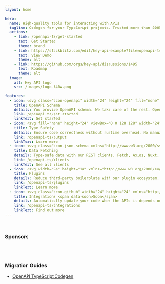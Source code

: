 ```yaml
---
layout: home

hero:
  name: High-quality tools for interacting with APIs
  tagline: Codegen for your TypeScript projects. Trusted more than 800k times each month to generate reliable API clients and SDKs.
  actions:
    - link: /openapi-ts/get-started
      text: Get Started
      theme: brand
    - link: https://stackblitz.com/edit/hey-api-example?file=openapi-ts.config.ts,src%2Fclient%2Fschemas.gen.ts,src%2Fclient%2Fsdk.gen.ts,src%2Fclient%2Ftypes.gen.ts
      text: View Demo
      theme: alt
    - link: https://github.com/orgs/hey-api/discussions/1495
      text: Roadmap
      theme: alt
  image:
    alt: Hey API logo
    src: /images/logo-640w.png

features:
  - icon: <svg class="icon-openapi" width="24" height="24" fill="none" xmlns="http://www.w3.org/2000/svg" viewBox="0 0 30 32"><path d="M8.96 18.397H.515l.005.123.014.238.007.102.022.275.006.061.033.304.003.03.043.327c.098.677.243 1.343.437 1.999l.003.008.1.326.006.018.093.276.025.07.087.24.04.107.078.2.06.149.065.154.086.188.05.114.105.225.035.072.126.256.02.039.154.293.033.057 7.235-4.366a5.754 5.754 0 0 1-.528-1.885ZM.914 22.27l.002.007.273-.085-.275.078ZM11.034 22.275l-5.97 5.967.092.085.255.227.203.172.055.045.232.187.03.024.255.196a.066.066 0 0 1 .01.007l1.113.752.04.024.219.13.134.076.128.072.232.126.032.017.658.32 3.213-7.805a5.719 5.719 0 0 1-.934-.623l.003.001ZM10.415 21.683l-.186-.219-.154-.199-.165-.233-.154-.241-7.22 4.349.371.584.03.044.002.003.388.547.009.011.008.011.176.229.21.261.045.055.173.203.076.087.15.171.084.092.039.042.114.12.046.047.2.204 5.956-5.956-.195-.209-.003-.003ZM18.31 22.272l-.2.154.016.025 4.342 7.209.594-.41c.42-.31.827-.645 1.22-1.007l-5.949-5.947-.023-.024ZM21.92 30.003l.01-.006-.01.006Zm-.005.003ZM21.929 29.994l.057-.028-.001-.002-.056.033v-.003Zm-.01.009-.002.001.002-.001ZM21.916 30.006l-.011-.018.01.018Zm.004-.003.01-.005-.01.005Z" fill="#fff"></path><path d="m21.837 29.719-4.2-6.97-.25.139-.256.128a5.756 5.756 0 0 1-4.106.319l-.27-.095-.27-.095-3.207 7.788.024.009.024.009.007.003.615.235a14.262 14.262 0 0 0 3.007.708l.349.038.056.005.28.023.095.006.245.014.15.006.195.007.348.004c.788 0 1.575-.066 2.352-.196l.04-.006.246-.045.143-.027.145-.03.24-.053.044-.01a14.241 14.241 0 0 0 3.398-1.267l.209-.115.424-.238-.007-.02.01.018.014-.008.056-.034-.15-.25Zm-10.8-16.335.2-.155-.015-.024-4.343-7.206-.595.41c-.42.31-.827.645-1.218 1.006l5.948 5.945.024.024ZM4.654 7.808l-.395.413c-.44.476-.841.971-1.203 1.491l-.052.075-.121.178-.123.188-.045.068a14.135 14.135 0 0 0-2.2 7.035l-.007.286-.005.285h8.424l.013-.285.016-.286a5.716 5.716 0 0 1 1.27-3.068c.058-.073.128-.142.192-.212.065-.07.124-.144.192-.212L4.654 7.808Zm17.38-2.09L22 5.695l-.224-.132-.13-.075-.132-.073-.228-.123-.036-.019a14.74 14.74 0 0 0-1.52-.686l-.04-.015-.342-.124a14.216 14.216 0 0 0-2.839-.673l-.118-.016-.119-.013-.228-.025-.064-.006-.273-.023-.342-.02-.124-.006v8.444c.433.045.862.138 1.279.279l6.216-6.211a13.96 13.96 0 0 0-.703-.461h.002ZM7.363 5.692l.147.244-.147-.244Zm0 0L7.36 5.69l.004.002Z" fill="#fff"></path><path d="m14.388 3.664-.285.005a14.24 14.24 0 0 0-1.78.184l-.04.007-.247.044-.143.027-.145.03-.24.053-.043.01a14.252 14.252 0 0 0-3.4 1.268l-.705.398v.001l4.349 7.219.25-.14a5.727 5.727 0 0 1 2.141-.657l.285-.022s.19-.01.286-.01V3.658c-.095 0-.19.003-.285.005h.002ZM28.827 17.131l-.014-.227-.007-.113-.022-.267-.006-.07-.032-.297-.002-.024-.002-.012-.043-.32-.001-.01a14.164 14.164 0 0 0-.436-1.992l-.003-.013-.094-.304-.013-.04-.091-.272-.026-.074-.086-.235-.043-.111-.075-.194-.063-.153-.063-.15-.083-.191-.049-.108-.107-.228-.033-.069-.128-.259-.018-.035-.149-.286c-.002-.003-.003-.007-.006-.01a14.217 14.217 0 0 0-.806-1.308l-6.217 6.218c.14.415.233.844.278 1.279h8.444l-.004-.125ZM20.42 17.828l-.013.285-.016.286a5.709 5.709 0 0 1-1.27 3.068c-.057.073-.128.142-.192.212s-.123.144-.191.212l5.956 5.956c.067-.068.13-.138.197-.206l.197-.207c.44-.477.843-.977 1.206-1.496l.043-.06.13-.193.113-.173.057-.084a14.13 14.13 0 0 0 2.196-7.03l.007-.285.005-.286H20.42Z" fill="#fff"></path></svg>
    title: OpenAPI Schema
    details: You provide OpenAPI schema. We take care of the rest. OpenAPI 2.0, 3.0, and 3.1 supported.
    link: /openapi-ts/get-started
    linkText: Get started
  - icon: <svg fill="none" height="24" viewBox="0 0 128 128" width="24" xmlns="http://www.w3.org/2000/svg"><rect fill="#3178c6" height="128" rx="6" width="128"/><path clip-rule="evenodd" d="m74.2622 99.468v14.026c2.2724 1.168 4.9598 2.045 8.0625 2.629 3.1027.585 6.3728.877 9.8105.877 3.3503 0 6.533-.321 9.5478-.964 3.016-.643 5.659-1.702 7.932-3.178 2.272-1.476 4.071-3.404 5.397-5.786 1.325-2.381 1.988-5.325 1.988-8.8313 0-2.5421-.379-4.7701-1.136-6.6841-.758-1.9139-1.85-3.6159-3.278-5.1062-1.427-1.4902-3.139-2.827-5.134-4.0104-1.996-1.1834-4.246-2.3011-6.752-3.353-1.8352-.7597-3.4812-1.4975-4.9378-2.2134-1.4567-.7159-2.6948-1.4464-3.7144-2.1915-1.0197-.7452-1.8063-1.5341-2.3598-2.3669-.5535-.8327-.8303-1.7751-.8303-2.827 0-.9643.2476-1.8336.7429-2.6079s1.1945-1.4391 2.0976-1.9943c.9031-.5551 2.0101-.9861 3.3211-1.2929 1.311-.3069 2.7676-.4603 4.3699-.4603 1.1658 0 2.3958.0877 3.6928.263 1.296.1753 2.6.4456 3.911.8109 1.311.3652 2.585.8254 3.824 1.3806 1.238.5552 2.381 1.198 3.43 1.9285v-13.1051c-2.127-.8182-4.45-1.4245-6.97-1.819s-5.411-.5917-8.6744-.5917c-3.3211 0-6.4674.3579-9.439 1.0738-2.9715.7159-5.5862 1.8336-7.844 3.353-2.2578 1.5195-4.0422 3.4553-5.3531 5.8075-1.311 2.3522-1.9665 5.1646-1.9665 8.4373 0 4.1785 1.2017 7.7433 3.6052 10.6945 2.4035 2.9513 6.0523 5.4496 10.9466 7.495 1.9228.7889 3.7145 1.5633 5.375 2.323 1.6606.7597 3.0954 1.5486 4.3044 2.3668s2.1628 1.7094 2.8618 2.6736c.7.9643 1.049 2.06 1.049 3.2873 0 .9062-.218 1.7462-.655 2.5202s-1.1 1.446-1.9885 2.016c-.8886.57-1.9956 1.016-3.3212 1.337-1.3255.321-2.8768.482-4.6539.482-3.0299 0-6.0305-.533-9.0021-1.6-2.9715-1.066-5.7245-2.666-8.2591-4.799zm-23.5596-34.9136h18.2974v-11.5544h-51v11.5544h18.2079v51.4456h14.4947z" fill="#fff" fill-rule="evenodd"/></svg>
    title: Type Safety
    details: Ensure code correctness without runtime overhead. No manual maintenance required.
    link: /openapi-ts/output
    linkText: Learn more
  - icon: <svg class="icon-json-schema xmlns="http://www.w3.org/2000/svg" viewBox="0 0 70.423 70.423" height="24" width="24"><g fill="#fff"><path d="M122.994 114.19c-4.329-.94-7.58-3.479-8.712-6.801-.79-2.316-.677-6.072.333-11.15.485-2.439.882-5.349.882-6.467-.001-3.718-1.712-5.736-5.1-6.017l-1.955-.162v-4.785l1.852-.251c2.702-.366 3.744-1.029 4.576-2.91.611-1.38.689-2.068.505-4.472-.119-1.562-.535-4.349-.924-6.192-.99-4.683-.949-8.485.117-10.773 1.568-3.369 5.437-5.855 9.932-6.383l1.933-.227v5.036h-1.3c-1.771 0-4.25 1.262-4.883 2.488-.608 1.176-.654 2.864-.158 5.802.783 4.644 1.047 9.099.676 11.422-.425 2.658-1.975 5.796-3.68 7.448l-1.18 1.144 1.615 1.983c1.99 2.443 2.765 4.148 3.243 7.142.378 2.369.085 7.283-.67 11.214-1.054 5.485.162 7.652 4.661 8.306l1.676.244v2.448c0 2.792.171 2.697-3.439 1.913z" style="stroke-width:.35277775" transform="translate(-104.228 -45.508)"/><path d="M152.23 112.25v-2.43l2.05-.424c2.263-.467 4.054-1.863 4.459-3.475.127-.507-.113-3.164-.534-5.903-1.372-8.93-.611-13.537 2.855-17.297l1.482-1.608-1.11-1.266c-3.98-4.53-4.67-8.552-3.154-18.37.763-4.945.764-4.993.087-6.173-.797-1.388-3.284-2.776-4.975-2.776h-1.16v-2.47c0-2.81-.058-2.773 3.246-2.072 3.965.841 6.805 2.853 8.278 5.865.846 1.728.973 2.4.95 5.01-.016 1.66-.358 4.683-.762 6.72-1.499 7.564-1.365 9.576.765 11.533.99.908 1.64 1.173 3.37 1.368l2.145.243v4.848h-1.676c-2.151.001-3.932.91-4.838 2.47-.952 1.637-.893 5.206.173 10.406.907 4.422 1.053 8.459.389 10.729-.701 2.394-3.82 5.296-6.748 6.277-1.261.423-2.968.871-3.792.996l-1.5.228z" style="stroke-width:.35277778" transform="translate(-104.228 -45.508)"/><path d="M131.742 108.266c-1.021-1.299-.873-3.537.381-5.732.928-1.624 4.809-6.948 7.61-10.44l1.132-1.41-1.802-5.226c-2.022-5.86-2.01-5.974.656-6.372l1.468-.219 1.64 3.35c.903 1.843 1.77 3.351 1.928 3.351.158 0 1.775-1.755 3.594-3.9 3.16-3.727 3.357-3.892 4.426-3.694.645.12 1.218.047 1.354-.173.318-.515 1.23.247 1.23 1.027 0 .32-.453 1.134-1.009 1.81-2.267 2.755-7.104 9.27-7.104 9.57 0 .177.975 2.454 2.167 5.059l2.166 4.736-.658.985c-.362.541-.662 1.126-.667 1.299-.005.173-.278.483-.606.69-.832.525-1.447-.115-3.99-4.153-1.164-1.848-2.231-3.365-2.372-3.37-.313-.01-3.79 5.133-6.48 9.581-2.37 3.924-1.938 3.42-3.265 3.801-.956.274-1.194.199-1.799-.57zM131.986 83.677c-2.152-3.847-6.019-9.428-7.579-10.938-.792-.767-1.44-1.575-1.44-1.796 0-.601 1.616-1.22 3.19-1.22 1.698 0 3.496 1.479 5.1 4.193.582.985 1.156 1.794 1.276 1.798.12.004.809-1.651 1.53-3.678 1.547-4.34 5.624-12.778 7.225-14.951 1.373-1.863 3.43-2.865 5.903-2.876 3.234-.013 3.243.13.205 3.297-4.636 4.832-6.764 8.81-11.252 21.037-1.246 3.396-2.39 6.48-2.542 6.852-.23.566-.498.281-1.616-1.718z" style="stroke-width:.35277775" transform="translate(-104.228 -45.508)"/></g></svg>
    title: Data Fetching
    details: Type-safe data with our REST clients. Fetch, Axios, Nuxt, Angular, and Node are available.
    link: /openapi-ts/clients
    linkText: See all clients
  - icon: <svg width="24" height="24" xmlns="http://www.w3.org/2000/svg" viewBox="0 0 190 190"><g fill="none" fill-rule="evenodd"><path d="M150.276 61.344c3.093-14.981 3.756-26.471 1.757-34.815-1.189-4.962-3.362-9.01-6.668-11.93-3.49-3.084-7.901-4.597-12.858-4.597-8.178 0-16.775 3.725-25.963 10.802-3.747 2.887-7.636 6.366-11.676 10.44a8.743 8.743 0 0 0-1.09-1.163C82.36 19.915 72.746 13.599 64.523 11.164c-4.89-1.448-9.48-1.586-13.66-.181-4.414 1.483-7.93 4.55-10.41 8.845-4.094 7.089-5.174 16.403-3.648 27.904.623 4.688 1.686 9.794 3.189 15.327a8.725 8.725 0 0 0-1.698.38c-14.489 4.797-24.749 9.955-30.96 15.85-3.696 3.506-6.109 7.41-6.981 11.733-.921 4.562-.023 9.137 2.454 13.43 4.087 7.078 11.6 12.66 22.304 17.082 4.298 1.776 9.161 3.384 14.595 4.83a8.735 8.735 0 0 0-.57 1.776c-3.092 14.98-3.756 26.47-1.756 34.814 1.188 4.962 3.362 9.01 6.667 11.93 3.49 3.084 7.902 4.597 12.86 4.597 8.177 0 16.774-3.725 25.962-10.802 3.787-2.917 7.72-6.44 11.805-10.57.42.656.936 1.267 1.546 1.81 11.42 10.166 21.034 16.482 29.257 18.917 4.89 1.448 9.48 1.586 13.66.181 4.414-1.483 7.93-4.55 10.41-8.845 4.094-7.089 5.174-16.403 3.648-27.904-.645-4.857-1.764-10.164-3.354-15.929a8.715 8.715 0 0 0 1.863-.398c14.489-4.797 24.749-9.955 30.96-15.85 3.696-3.506 6.109-7.41 6.981-11.733.921-4.562.023-9.137-2.454-13.43-4.087-7.078-11.6-12.66-22.304-17.082-4.427-1.828-9.452-3.48-15.082-4.959.2-.49.36-1.006.47-1.543Z" fill="#002C4B" fill-rule="nonzero"/><path d="M80.397 64h29.211a5 5 0 0 1 4.337 2.512l14.632 25.5a5 5 0 0 1 0 4.976l-14.632 25.5a5 5 0 0 1-4.337 2.512H80.397a5 5 0 0 1-4.337-2.512l-14.632-25.5a5 5 0 0 1 0-4.976l14.632-25.5A5 5 0 0 1 80.397 64Zm25.59 6.277a5 5 0 0 1 4.339 2.513l11.017 19.224a5 5 0 0 1 0 4.972l-11.017 19.224a5 5 0 0 1-4.338 2.513h-21.97a5 5 0 0 1-4.339-2.513L68.662 96.986a5 5 0 0 1 0-4.972L79.679 72.79a5 5 0 0 1 4.338-2.513h21.97Zm-3.906 6.864H87.924a5 5 0 0 0-4.335 2.51l-7.1 12.358a5 5 0 0 0 0 4.982l7.1 12.358a5 5 0 0 0 4.335 2.51h14.157a5 5 0 0 0 4.335-2.51l7.1-12.358a5 5 0 0 0 0-4.982l-7.1-12.358a5 5 0 0 0-4.335-2.51Zm-3.762 6.571a5 5 0 0 1 4.334 2.506l3.33 5.788a5 5 0 0 1 0 4.988l-3.33 5.788a5 5 0 0 1-4.334 2.506h-6.633a5 5 0 0 1-4.334-2.506l-3.33-5.788a5 5 0 0 1 0-4.988l3.33-5.788a5 5 0 0 1 4.334-2.506h6.633Zm-3.315 6.473a4.313 4.313 0 1 0-.003 8.63 4.313 4.313 0 1 0 .003-8.63ZM60 94.5h7.768" fill="#FFD94C"/><path d="M54.86 108.358a2.713 2.713 0 0 1 3.718 1.041l.475.845a269.421 269.421 0 0 0 11.888 19.191c4.867 7.15 10.34 14.39 16.421 21.716a2.776 2.776 0 0 1-.296 3.847l-.612.537c-20.107 17.568-33.176 21.078-39.206 10.527-5.898-10.32-3.764-29.08 6.403-56.28a2.748 2.748 0 0 1 1.21-1.424Zm85.674 20.684a2.708 2.708 0 0 1 3.126 2.152l.153.792c4.97 26.01 1.47 39.014-10.497 39.014-11.706 0-26.607-11.091-44.703-33.273a2.725 2.725 0 0 1-.613-1.745 2.712 2.712 0 0 1 2.73-2.694l.955.007c7.62.041 15.03-.223 22.226-.794 8.498-.673 17.373-1.826 26.623-3.46Zm6.875-55.23c.523-1.41 2.1-2.149 3.546-1.663l.788.266c25.84 8.803 35.66 18.477 29.455 29.022-6.068 10.314-23.714 17.823-52.936 22.527a2.852 2.852 0 0 1-1.88-.345 2.726 2.726 0 0 1-.993-3.772l.5-.837c3.988-6.694 7.592-13.356 10.813-19.986 3.803-7.83 7.372-16.233 10.707-25.212Zm-85.67-7.776a2.852 2.852 0 0 1 1.878.345 2.726 2.726 0 0 1 .994 3.772l-.5.837c-3.988 6.694-7.592 13.356-10.813 19.986-3.803 7.83-7.372 16.233-10.707 25.212-.523 1.41-2.1 2.149-3.546 1.663l-.788-.266c-25.84-8.803-35.66-18.477-29.455-29.022C14.87 78.25 32.516 70.74 61.738 66.036Zm41.807-31.57c20.107-17.57 33.176-21.079 39.206-10.528 5.898 10.32 3.764 29.08-6.403 56.28a2.748 2.748 0 0 1-1.21 1.424 2.713 2.713 0 0 1-3.717-1.041l-.475-.845a269.421 269.421 0 0 0-11.888-19.191c-4.867-7.15-10.34-14.39-16.421-21.716a2.776 2.776 0 0 1 .296-3.847ZM57.684 18c11.706 0 26.607 11.091 44.703 33.273.402.492.618 1.11.613 1.745a2.712 2.712 0 0 1-2.73 2.694l-.955-.007c-7.62-.041-15.03.223-22.226.794-8.498.673-17.373 1.826-26.623 3.46a2.708 2.708 0 0 1-3.126-2.153l-.153-.792C42.217 31.004 45.717 18 57.684 18Z" fill="#FF4154"/></g></svg>
    title: Plugins
    details: Reduce third-party boilerplate with our plugin ecosystem.
    link: /openapi-ts/plugins
    linkText: Learn more
  - icon: <svg class="icon-github" width="24" height="24" xmlns="http://www.w3.org/2000/svg" viewBox="0 0 98 98"><path fill-rule="evenodd" clip-rule="evenodd" d="M48.854 0C21.839 0 0 22 0 49.217c0 21.756 13.993 40.172 33.405 46.69 2.427.49 3.316-1.059 3.316-2.362 0-1.141-.08-5.052-.08-9.127-13.59 2.934-16.42-5.867-16.42-5.867-2.184-5.704-5.42-7.17-5.42-7.17-4.448-3.015.324-3.015.324-3.015 4.934.326 7.523 5.052 7.523 5.052 4.367 7.496 11.404 5.378 14.235 4.074.404-3.178 1.699-5.378 3.074-6.6-10.839-1.141-22.243-5.378-22.243-24.283 0-5.378 1.94-9.778 5.014-13.2-.485-1.222-2.184-6.275.486-13.038 0 0 4.125-1.304 13.426 5.052a46.97 46.97 0 0 1 12.214-1.63c4.125 0 8.33.571 12.213 1.63 9.302-6.356 13.427-5.052 13.427-5.052 2.67 6.763.97 11.816.485 13.038 3.155 3.422 5.015 7.822 5.015 13.2 0 18.905-11.404 23.06-22.324 24.283 1.78 1.548 3.316 4.481 3.316 9.126 0 6.6-.08 11.897-.08 13.526 0 1.304.89 2.853 3.316 2.364 19.412-6.52 33.405-24.935 33.405-46.691C97.707 22 75.788 0 48.854 0z" fill="#24292f"/></svg>
    title: Integrations <span data-soon>Soon</span>
    details: Automatically update your code when the APIs it depends on change. Works with any codegen.
    link: /openapi-ts/integrations
    linkText: Find out more
---
```


<br />

<div class="home-list sponsors-list">

### Sponsors

<!--@include: ./sponsors-list.md-->

</div>

<br />

<!--@include: ./email-form.md-->

<br />

<div class="home-list">

### Migration Guides

- [OpenAPI TypeScript Codegen](/openapi-ts/migrating#openapi-typescript-codegen)

</div>

<style>
.icon-github path {
  fill: var(--github-mark-fill-color);
}

.icon-json-schema path {
  fill: var(--github-mark-fill-color);
}

.icon-openapi path {
  fill: var(--github-mark-fill-color);
}

@media (min-width: 640px) {
  html.dark {
    --vp-home-hero-image-filter: blur(156px);
  }
}

@media (min-width: 960px) {
  html.dark {
    --vp-home-hero-image-filter: blur(168px);
  }
}
</style>

